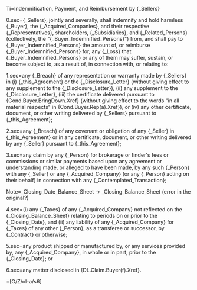 Ti=Indemnification, Payment, and Reimbursement by {_Sellers}

0.sec={_Sellers}, jointly and severally, shall indemnify and hold harmless {_Buyer}, the {_Acquired_Companies}, and their respective {_Representatives}, shareholders, {_Subsidiaries}, and {_Related_Persons} (collectively, the "{_Buyer_Indemnified_Persons}") from, and shall pay to {_Buyer_Indemnified_Persons} the amount of, or reimburse {_Buyer_Indemnified_Persons} for, any {_Loss} that {_Buyer_Indemnified_Persons} or any of them may suffer, sustain, or become subject to, as a result of, in connection with, or relating to:

1.sec=any {_Breach} of any representation or warranty made by {_Sellers} in (i) {_this_Agreement} or the {_Disclosure_Letter} (without giving effect to any supplement to the {_Disclosure_Letter}), (ii) any supplement to the {_Disclosure_Letter}, (iii) the certificate delivered pursuant to {Cond.Buyer.BringDown.Xref} (without giving effect to the words "in all material respects" in {Cond.Buyer.Rep(a).Xref}), or (iv) any other certificate, document, or other writing delivered by {_Sellers} pursuant to {_this_Agreement};

2.sec=any {_Breach} of any covenant or obligation of any {_Seller} in {_this_Agreement} or in any certificate, document, or other writing delivered by any {_Seller} pursuant to {_this_Agreement};

3.sec=any claim by any {_Person} for brokerage or finder's fees or commissions or similar payments based upon any agreement or understanding made, or alleged to have been made, by any such {_Person} with any {_Seller} or any {_Acquired_Company} (or any {_Person} acting on their behalf) in connection with any {_Contemplated_Transaction};

Note=_Closing_Date_Balance_Sheet -> _Closing_Balance_Sheet  (error in the original?)

4.sec=(i) any {_Taxes} of any {_Acquired_Company} not reflected on the {_Closing_Balance_Sheet} relating to periods on or prior to the {_Closing_Date}, and (ii) any liability of any {_Acquired_Company} for {_Taxes} of any other {_Person}, as a transferee or successor, by {_Contract} or otherwise;

5.sec=any product shipped or manufactured by, or any services provided by, any {_Acquired_Company}, in whole or in part, prior to the {_Closing_Date}; or

6.sec=any matter disclosed in {DL.Claim.Buyer(f).Xref}.

=[G/Z/ol-a/s6]
